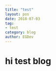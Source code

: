 ```yaml
---
title: "test"
layout: pos
date: 2018-07-03
tag:
- test
category: blog
author: EGDev
---
```


# hi test blog
